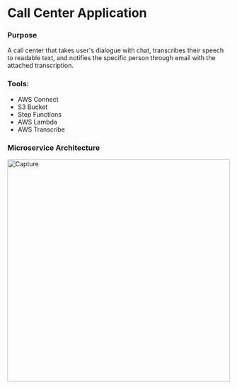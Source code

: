 # Call Center Application

### Purpose
A call center that takes user's dialogue with chat, transcribes their speech to readable text, and notifies the specific person through email with the attached transcription.

### Tools:
* AWS Connect
* S3 Bucket
* Step Functions
* AWS Lambda
* AWS Transcribe

### Microservice Architecture

<img width="503" alt="Capture" src="https://user-images.githubusercontent.com/43100685/72110997-8eb16700-3307-11ea-80ba-c4e363dc8374.PNG">

